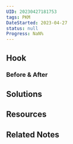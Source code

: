 ```yaml
---
UID: 20230427181753
tags: PKM
DateStarted: 2023-04-27
status: null
Progress: NaN%
---
```


## Hook

### Before & After

## Solutions

## Resources

## Related Notes
